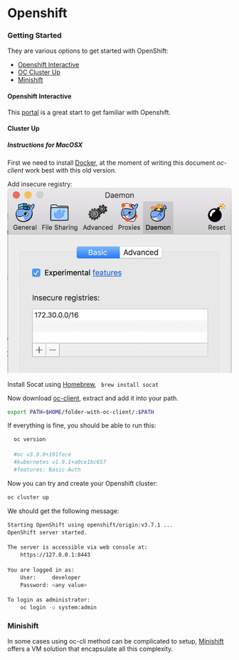 # Openshift

### Getting Started

They are various options to get started with OpenShift: 

<!--ts-->
   * [Openshift Interactive](#interactive)
   * [OC Cluster Up](#ocup)
   * [Minishift](#minishift)
<!--te-->

<a name="interactive"/>

#### Openshift Interactive

This [portal](https://learn.openshift.com/) is a great start to get familiar with Openshift.

<a name="ocup"/>

#### Cluster Up


##### Instructions for MacOSX 

First we need to install [Docker](https://download.docker.com/mac/stable/1.13.1.15353/Docker.dmg), at the moment of writing this document *oc-client* work best with this old version.

Add insecure registry: 
![Openshift UI](https://github.com/cesarvr/Openshift/blob/master/assets/insecure.png?raw=true)


Install Socat using [Homebrew](https://brew.sh/), ``` brew install socat```


Now download [oc-client](https://github.com/openshift/origin/releases), extract and add it into your path. 

```sh 
export PATH=$HOME/folder-with-oc-client/:$PATH
```


If everything is fine, you should be able to run this: 

```sh 
  oc version

  #oc v3.9.0+191fece
  #kubernetes v1.9.1+a0ce1bc657
  #features: Basic-Auth
```

Now you can try and create your Openshift cluster: 

```sh 
oc cluster up
``` 

We should get the following message:

```sh 
Starting OpenShift using openshift/origin:v3.7.1 ...
OpenShift server started.

The server is accessible via web console at:
    https://127.0.0.1:8443

You are logged in as:
    User:     developer
    Password: <any value>

To login as administrator:
    oc login -u system:admin
```

<a name="minishift"/>

### Minishift 

In some cases using oc-cli method can be complicated to setup, [Minishift](https://github.com/minishift/minishift#getting-started) offers a VM solution that encapsulate all this complexity. 








